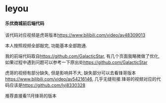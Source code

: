 # leyou
#### 乐优商城前后端代码

该代码对应视频是虎哥版本<https://www.bilibili.com/video/av48309013>

本人按照视频全部敲完, 功能基本全部跑通.

我的前端代码取自<https://github.com/GalacticStar>, 有几个页面我略微做了优化, 如果过程中遇到问题可以参考一下原出处<https://github.com/GalacticStar>

虎哥的视频有部分缺失,  但是影响并不大, 缺失部分可以去看锋哥版本<https://www.bilibili.com/video/av54216146>, 几乎无缝衔接.锋哥的视频对应的代码应该是<https://github.com/lyj8330328>

推荐直接看11月锋哥的版本

